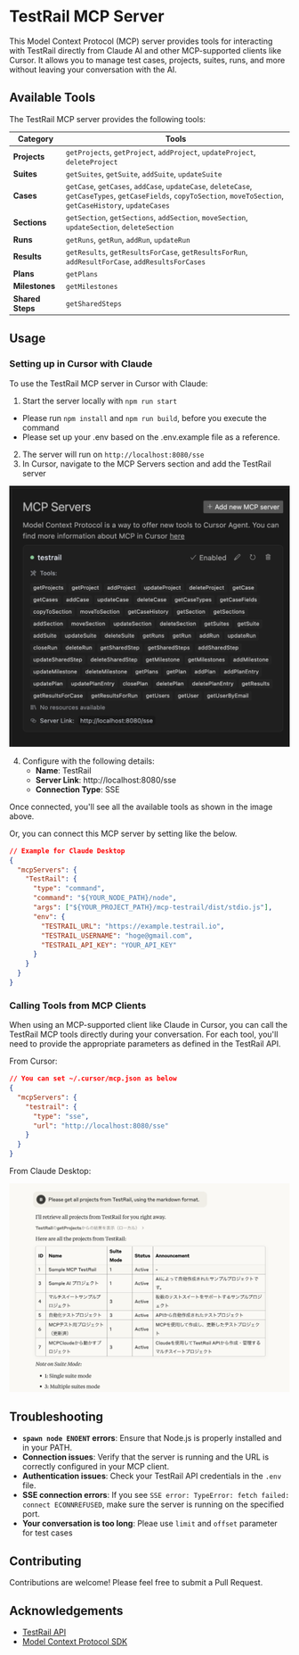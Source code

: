 # TestRail MCP Server

This Model Context Protocol (MCP) server provides tools for interacting with TestRail directly from Claude AI and other MCP-supported clients like Cursor. It allows you to manage test cases, projects, suites, runs, and more without leaving your conversation with the AI.

## Available Tools

The TestRail MCP server provides the following tools:

| Category | Tools |
|----------|-------|
| **Projects** | `getProjects`, `getProject`, `addProject`, `updateProject`, `deleteProject` |
| **Suites** | `getSuites`, `getSuite`, `addSuite`, `updateSuite` |
| **Cases** | `getCase`, `getCases`, `addCase`, `updateCase`, `deleteCase`, `getCaseTypes`, `getCaseFields`, `copyToSection`, `moveToSection`, `getCaseHistory`, `updateCases` |
| **Sections** | `getSection`, `getSections`, `addSection`, `moveSection`, `updateSection`, `deleteSection` |
| **Runs** | `getRuns`, `getRun`, `addRun`, `updateRun` |
| **Results** | `getResults`, `getResultsForCase`, `getResultsForRun`, `addResultForCase`, `addResultsForCases` |
| **Plans** | `getPlans` |
| **Milestones** | `getMilestones` |
| **Shared Steps** | `getSharedSteps` |

## Usage

### Setting up in Cursor with Claude

To use the TestRail MCP server in Cursor with Claude:

1. Start the server locally with `npm run start`
  - Please run `npm install` and `npm run build`, before you execute the command
  - Please set up your .env based on the .env.example file as a reference.
2. The server will run on `http://localhost:8080/sse`
3. In Cursor, navigate to the MCP Servers section and add the TestRail server

![MCP Server Configuration in Cursor](docs/images/cursor.png)

4. Configure with the following details:
   - **Name**: TestRail
   - **Server Link**: http://localhost:8080/sse
   - **Connection Type**: SSE

Once connected, you'll see all the available tools as shown in the image above.

Or, you can connect this MCP server by setting like the below.

```json
// Example for Claude Desktop
{
  "mcpServers": {
    "TestRail": {
      "type": "command",
      "command": "${YOUR_NODE_PATH}/node",
      "args": ["${YOUR_PROJECT_PATH}/mcp-testrail/dist/stdio.js"],
      "env": {
        "TESTRAIL_URL": "https://example.testrail.io",
        "TESTRAIL_USERNAME": "hoge@gmail.com",
        "TESTRAIL_API_KEY": "YOUR_API_KEY"
      }
    }
  }
}
```

### Calling Tools from MCP Clients

When using an MCP-supported client like Claude in Cursor, you can call the TestRail MCP tools directly during your conversation. For each tool, you'll need to provide the appropriate parameters as defined in the TestRail API.

From Cursor:

```json
// You can set ~/.cursor/mcp.json as below
{
  "mcpServers": {
    "testrail": {
      "type": "sse",
      "url": "http://localhost:8080/sse"
    }
  }
}
```

From Claude Desktop:

![From Claude Desktop](docs/images/fromClaude.png)

## Troubleshooting

- **`spawn node ENOENT` errors**: Ensure that Node.js is properly installed and in your PATH.
- **Connection issues**: Verify that the server is running and the URL is correctly configured in your MCP client.
- **Authentication issues**: Check your TestRail API credentials in the `.env` file.
- **SSE connection errors**: If you see `SSE error: TypeError: fetch failed: connect ECONNREFUSED`, make sure the server is running on the specified port.
- **Your conversation is too long**: Pleae use `limit` and `offset` parameter for test cases

## Contributing

Contributions are welcome! Please feel free to submit a Pull Request.

## Acknowledgements

- [TestRail API](https://docs.testrail.techmatrix.jp/testrail/docs/702/api/)
- [Model Context Protocol SDK](https://github.com/modelcontextprotocol/typescript-sdk)


